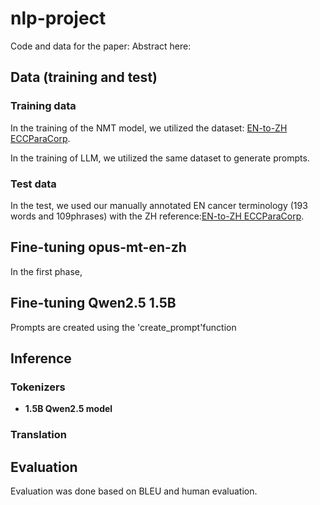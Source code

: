 # nlp-project
Code and data for the paper:
Abstract here:

## Data (training and test)
### Training data
In the training of the NMT model, we utilized the dataset: [EN-to-ZH ECCParaCorp](https://github.com/TIANQIXU1/nlp-project/blob/main/data/Ecc%20train%20phrases.csv).

In the training of LLM, we utilized the same dataset to generate prompts.
### Test data
In the test, we used our manually annotated EN cancer terminology (193 words and 109phrases) with the ZH reference:[EN-to-ZH ECCParaCorp](https://github.com/TIANQIXU1/nlp-project/blob/main/data/Ecc%20train%20phrases.csv).

## Fine-tuning opus-mt-en-zh
In the first phase, 
## Fine-tuning Qwen2.5 1.5B
Prompts are created using the 'create_prompt'function
## Inference

### Tokenizers
* **1.5B Qwen2.5 model**

### Translation

## Evaluation
Evaluation was done based on BLEU and human evaluation.
